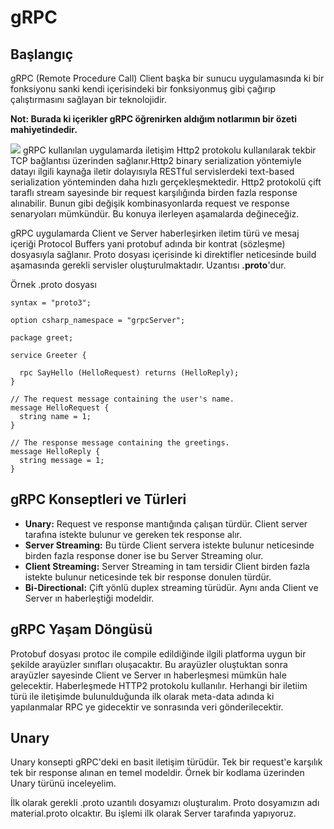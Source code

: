 # gRPC 
## Başlangıç
gRPC (Remote Procedure Call) Client başka bir sunucu uygulamasında ki bir fonksiyonu sanki kendi içerisindeki bir fonksiyonmuş gibi çağırıp çalıştırmasını sağlayan bir teknolojidir.

**Not: Burada ki içerikler gRPC öğrenirken aldığım notlarımın bir özeti mahiyetindedir.**

[![](grpc)](http://https://www.google.com/url?sa=i&url=https%3A%2F%2Fmedium.com%2F%40sddkal%2Fgrpc-api-rehberi-6dc561070c03&psig=AOvVaw0dX5UGRRq0hu4jpzzYgvx5&ust=1638906138049000&source=images&cd=vfe&ved=0CAsQjRxqFwoTCJDo2aT3z_QCFQAAAAAdAAAAABAD)
gRPC kullanılan uygulamarda iletişim Http2 protokolu kullanılarak tekbir TCP bağlantısı üzerinden sağlanır.Http2 binary serialization yöntemiyle datayı ilgili kaynağa iletir dolayısıyla RESTful servislerdeki text-based serialization yönteminden daha hızlı gerçekleşmektedir. Http2 protokolü çift taraflı stream sayesinde bir request karşılığında birden fazla response alınabilir. Bunun gibi değişik kombinasyonlarda request ve response senaryoları mümkündür. Bu konuya ilerleyen aşamalarda değineceğiz.


gRPC uygulamarda Client ve Server haberleşirken iletim türü ve mesaj içeriği Protocol Buffers yani protobuf adında bir kontrat (sözleşme) dosyasıyla sağlanır. Proto dosyası içerisinde ki direktifler neticesinde build aşamasında gerekli servisler oluşturulmaktadır. Uzantısı **.proto**'dur.

Örnek  .proto dosyası

    syntax = "proto3"; 
    
    option csharp_namespace = "grpcServer";
    
    package greet;
    
    service Greeter {
    
      rpc SayHello (HelloRequest) returns (HelloReply); 
    }
    
    // The request message containing the user's name.
    message HelloRequest {
      string name = 1;
    }
    
    // The response message containing the greetings.
    message HelloReply {
      string message = 1;
    }
    

## gRPC Konseptleri ve Türleri
- **Unary:** Request ve response mantığında çalışan türdür. Client server tarafına istekte bulunur ve gereken tek response alır.
- **Server Streaming:** Bu türde Client  servera istekte bulunur neticesinde birden fazla response doner ise bu Server Streaming olur.
- **Client Streaming:**  Server Streaming in tam tersidir Client birden fazla istekte bulunur neticesinde tek bir response donulen türdür.
- **Bi-Directional:**  Çift yönlü duplex streaming türüdür. Aynı anda Client ve Server ın haberleştiği modeldir.
## gRPC Yaşam Döngüsü
Protobuf dosyası protoc ile compile edildiğinde ilgili platforma uygun bir şekilde arayüzler sınıfları oluşacaktır. Bu arayüzler oluştuktan sonra arayüzler sayesinde Client ve Server ın haberleşmesi mümkün hale gelecektir. Haberleşmede HTTP2 protokolu kullanılır. Herhangi bir iletiim türü ile iletişimde bulunulduğunda ilk olarak meta-data adında ki yapılanmalar RPC ye gidecektir ve sonrasında veri gönderilecektir.

## Unary

Unary konsepti gRPC'deki en basit iletişim türüdür. Tek bir request'e karşılık tek bir response alınan en temel modeldir.
Örnek bir kodlama üzerinden Unary türünü inceleyelim.

İlk olarak gerekli .proto uzantılı dosyamızı oluşturalım. Proto dosyamızın adı material.proto olcaktır. Bu işlemi ilk olarak Server tarafında yapıyoruz.


